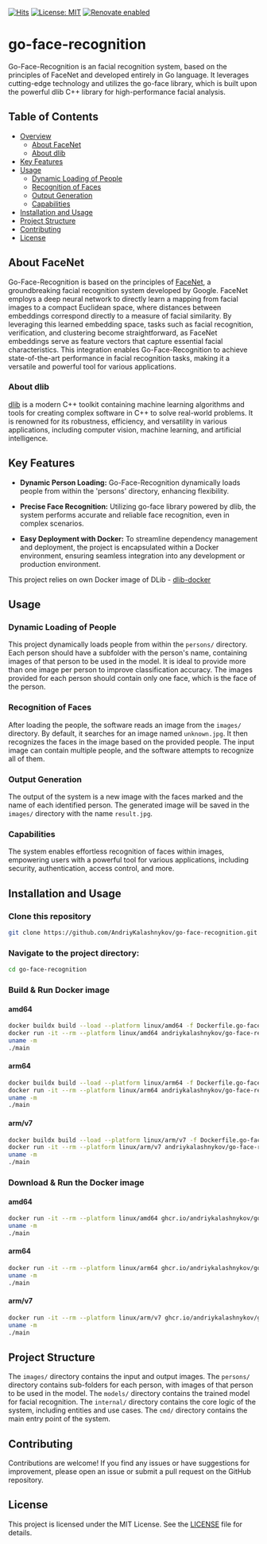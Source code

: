 [![Hits](https://hits.sh/github.com/AndriyKalashnykov/go-face-recognition.svg?view=today-total&style=plastic)](https://hits.sh/github.com/AndriyKalashnykov/go-face-recognition/)
[![License: MIT](https://img.shields.io/badge/License-MIT-brightgreen.svg)](https://opensource.org/licenses/MIT)
[![Renovate enabled](https://img.shields.io/badge/renovate-enabled-brightgreen.svg)](https://app.renovatebot.com/dashboard#github/AndriyKalashnykov/go-face-recognition)
# go-face-recognition

Go-Face-Recognition is an facial recognition system, based on the principles of FaceNet and developed entirely in Go language. It leverages cutting-edge technology and utilizes the go-face library, which is built upon the powerful dlib C++ library for high-performance facial analysis.

## Table of Contents

- [Overview](#overview)
  - [About FaceNet](#about-facenet)
  - [About dlib](#about-dlib)
- [Key Features](#key-features)
- [Usage](#usage)
  - [Dynamic Loading of People](#dynamic-loading-of-people)
  - [Recognition of Faces](#recognition-of-faces)
  - [Output Generation](#output-generation)
  - [Capabilities](#capabilities)
- [Installation and Usage](#installation-and-usage)
- [Project Structure](#project-structure)
- [Contributing](#contributing)
- [License](#license)

## About FaceNet

Go-Face-Recognition is based on the principles of [FaceNet](https://arxiv.org/abs/1503.03832), a groundbreaking facial recognition system developed by Google. FaceNet employs a deep neural network to directly learn a mapping from facial images to a compact Euclidean space, where distances between embeddings correspond directly to a measure of facial similarity. By leveraging this learned embedding space, tasks such as facial recognition, verification, and clustering become straightforward, as FaceNet embeddings serve as feature vectors that capture essential facial characteristics. This integration enables Go-Face-Recognition to achieve state-of-the-art performance in facial recognition tasks, making it a versatile and powerful tool for various applications.

### About dlib

[dlib](http://dlib.net/) is a modern C++ toolkit containing machine learning algorithms and tools for creating complex software in C++ to solve real-world problems. It is renowned for its robustness, efficiency, and versatility in various applications, including computer vision, machine learning, and artificial intelligence.

## Key Features

- **Dynamic Person Loading:** Go-Face-Recognition dynamically loads people from within the 'persons' directory, enhancing flexibility.

- **Precise Face Recognition:** Utilizing go-face library powered by dlib, the system performs accurate and reliable face recognition, even in complex scenarios.

- **Easy Deployment with Docker:** To streamline dependency management and deployment, the project is encapsulated within a Docker environment, ensuring seamless integration into any development or production environment.

This project relies on own Docker image of DLib - [dlib-docker](https://github.com/AndriyKalashnykov/dlib-docker)
## Usage

### Dynamic Loading of People

This project dynamically loads people from within the `persons/` directory. Each person should have a subfolder with the person's name, containing images of that person to be used in the model. It is ideal to provide more than one image per person to improve classification accuracy. The images provided for each person should contain only one face, which is the face of the person.

### Recognition of Faces

After loading the people, the software reads an image from the `images/` directory. By default, it searches for an image named `unknown.jpg`. It then recognizes the faces in the image based on the provided people. The input image can contain multiple people, and the software attempts to recognize all of them.

### Output Generation

The output of the system is a new image with the faces marked and the name of each identified person. The generated image will be saved in the `images/` directory with the name `result.jpg`.

### Capabilities

The system enables effortless recognition of faces within images, empowering users with a powerful tool for various applications, including security, authentication, access control, and more.

## Installation and Usage

### Clone this repository

```bash
git clone https://github.com/AndriyKalashnykov/go-face-recognition.git
```

### Navigate to the project directory:

```bash
cd go-face-recognition
```

### Build & Run Docker image

#### amd64

```bash
docker buildx build --load --platform linux/amd64 -f Dockerfile.go-face --build-arg BUILDER_IMAGE=ghcr.io/andriykalashnykov/go-face:v0.0.1 -t andriykalashnykov/go-face-recognition:latest-go-face .
docker run -it --rm --platform linux/amd64 andriykalashnykov/go-face-recognition:latest-go-face /bin/sh
uname -m
./main
```

#### arm64

```bash
docker buildx build --load --platform linux/arm64 -f Dockerfile.go-face --build-arg BUILDER_IMAGE=ghcr.io/andriykalashnykov/go-face:v0.0.1 -t andriykalashnykov/go-face-recognition:latest-go-face .
docker run -it --rm --platform linux/arm64 andriykalashnykov/go-face-recognition:latest-go-face /bin/sh
uname -m
./main
```

#### arm/v7

```bash
docker buildx build --load --platform linux/arm/v7 -f Dockerfile.go-face --build-arg BUILDER_IMAGE=ghcr.io/andriykalashnykov/go-face:v0.0.1 -t andriykalashnykov/go-face-recognition:latest-go-face .
docker run -it --rm --platform linux/arm/v7 andriykalashnykov/go-face-recognition:latest-go-face /bin/sh
uname -m
./main
```

### Download & Run the Docker image

#### amd64
```bash
docker run -it --rm --platform linux/amd64 ghcr.io/andriykalashnykov/go-face-recognition:v0.0.1 /bin/sh
uname -m
./main
````

#### arm64
```bash
docker run -it --rm --platform linux/arm64 ghcr.io/andriykalashnykov/go-face-recognition:v0.0.1 /bin/sh
uname -m
./main
````

#### arm/v7
```bash
docker run -it --rm --platform linux/arm/v7 ghcr.io/andriykalashnykov/go-face-recognition:v0.0.1 /bin/sh
uname -m
./main
````

## Project Structure

The `images/` directory contains the input and output images. The `persons/` directory contains sub-folders for each person, with images of that person to be used in the model. The `models/` directory contains the trained model for facial recognition. The `internal/` directory contains the core logic of the system, including entities and use cases. The `cmd/` directory contains the main entry point of the system.

## Contributing

Contributions are welcome! If you find any issues or have suggestions for improvement, please open an issue or submit a pull request on the GitHub repository.

## License

This project is licensed under the MIT License. See the [LICENSE](LICENSE) file for details.
